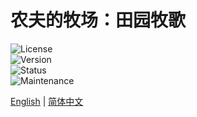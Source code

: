 # 农夫的牧场：田园牧歌

![License](https://img.shields.io/badge/license-LGPL--3.0(Partial)-blue.svg)  
![Version](https://img.shields.io/badge/version-6.5.1-green.svg)    
![Status](https://img.shields.io/badge/status-active-brightgreen.svg)  
![Maintenance](https://img.shields.io/badge/maintained-yes-green.svg)    
 
[English](https://github.com/y271727uy/farmers-ranch-modpack/blob/main/README.md) | [简体中文](https://github.com/y271727uy/farmers-ranch-modpack/blob/main/README-CN.md)

